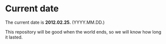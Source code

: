 # Current date

The current date is **2012.02.25.** (YYYY.MM.DD.)

This repository will be good when the world ends, so we will know how long it lasted.